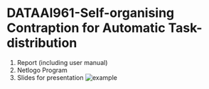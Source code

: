 # DATAAI961-Self-organising Contraption for Automatic Task-distribution
1. Report (including user manual)
2. Netlogo Program
3. Slides for presentation
![example](https://user-images.githubusercontent.com/64955334/217954622-0ac2290b-123b-43a0-86f0-2bd168ae28aa.png)
